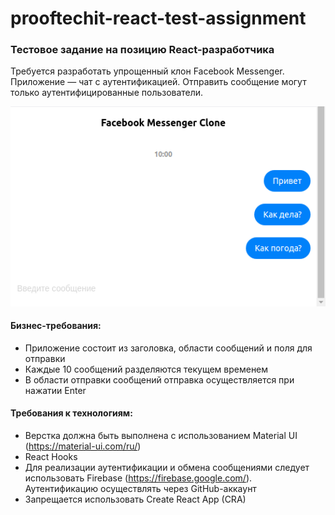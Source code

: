 # prooftechit-react-test-assignment

### Тестовое задание на позицию React-разработчика

Требуется разработать упрощенный клон Facebook Messenger. Приложение — чат с аутентификацией. Отправить сообщение могут только аутентифицированные пользователи.

![Facebook Messenger Clone](facebook-messenger-clone.png)

#### Бизнес-требования:

 - Приложение состоит из заголовка, области сообщений и поля для отправки
 - Каждые 10 сообщений разделяются текущем временем
 - В области отправки сообщений отправка осуществляется при нажатии Enter
 
#### Требования к технологиям:

 - Верстка должна быть выполнена с использованием Material UI (https://material-ui.com/ru/)
 - React Hooks
 - Для реализации аутентификации и обмена сообщениями следует использовать Firebase (https://firebase.google.com/). Аутентификацию осуществлять через GitHub-аккаунт
 - Запрещается использовать Create React App (CRA)
